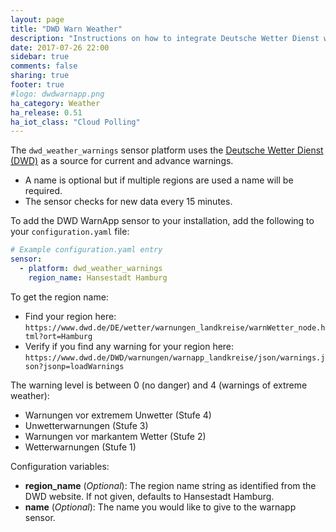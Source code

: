```yaml
---
layout: page
title: "DWD Warn Weather"
description: "Instructions on how to integrate Deutsche Wetter Dienst weather warnings into Home Assistant."
date: 2017-07-26 22:00
sidebar: true
comments: false
sharing: true
footer: true
#logo: dwdwarnapp.png
ha_category: Weather
ha_release: 0.51
ha_iot_class: "Cloud Polling"
---
```


The `dwd_weather_warnings` sensor platform uses the [Deutsche Wetter Dienst (DWD)](http://www.dwd.de) as a source for current and advance warnings.

- A name is optional but if multiple regions are used a name will be required.
- The sensor checks for new data every 15 minutes.

To add the DWD WarnApp sensor to your installation, add the following to your `configuration.yaml` file:

```yaml
# Example configuration.yaml entry
sensor:
  - platform: dwd_weather_warnings
    region_name: Hansestadt Hamburg
```

To get the region name:
- Find your region here: `https://www.dwd.de/DE/wetter/warnungen_landkreise/warnWetter_node.html?ort=Hamburg`
- Verify if you find any warning for your region here: `https://www.dwd.de/DWD/warnungen/warnapp_landkreise/json/warnings.json?jsonp=loadWarnings`

The warning level is between 0 (no danger) and 4 (warnings of extreme weather):
- Warnungen vor extremem Unwetter (Stufe 4)
- Unwetterwarnungen (Stufe 3)
- Warnungen vor markantem Wetter (Stufe 2)
- Wetterwarnungen (Stufe 1)

Configuration variables:

- **region_name** (*Optional*): The region name string as identified from the DWD website.  If not given, defaults to Hansestadt Hamburg.
- **name** (*Optional*): The name you would like to give to the warnapp sensor.
